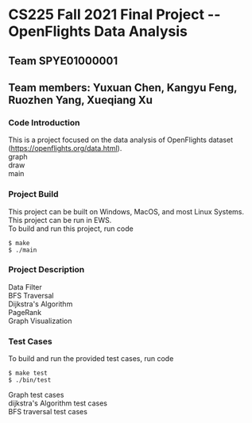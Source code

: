 # CS225 Fall 2021 Final Project -- OpenFlights Data Analysis
## Team SPYE01000001  
## Team members: Yuxuan Chen, Kangyu Feng, Ruozhen Yang, Xueqiang Xu

### Code Introduction  
This is a project focused on the data analysis of OpenFlights dataset (https://openflights.org/data.html).  
graph  
draw  
main  


### Project Build
This project can be built on Windows, MacOS, and most Linux Systems. This project can be run in EWS.  
To build and run this project, run code
```
$ make  
$ ./main  
```

### Project Description  
Data Filter  
BFS Traversal  
Dijkstra's Algorithm  
PageRank  
Graph Visualization  

### Test Cases  
To build and run the provided test cases, run code
```
$ make test
$ ./bin/test
```
Graph test cases  
dijkstra's Algorithm test cases  
BFS traversal test cases  
